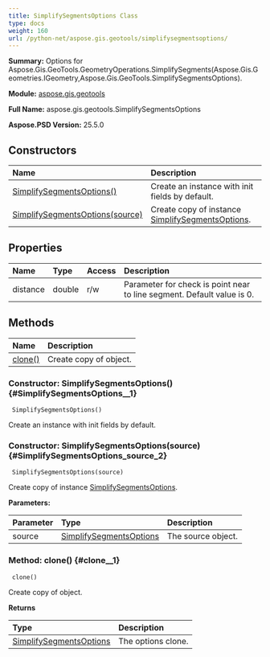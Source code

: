 ```yaml
---
title: SimplifySegmentsOptions Class
type: docs
weight: 160
url: /python-net/aspose.gis.geotools/simplifysegmentsoptions/
---
```


**Summary:** Options for Aspose.Gis.GeoTools.GeometryOperations.SimplifySegments(Aspose.Gis.Geometries.IGeometry,Aspose.Gis.GeoTools.SimplifySegmentsOptions).

**Module:** [aspose.gis.geotools](/psd/python-net/aspose.gis.geotools/)

**Full Name:** aspose.gis.geotools.SimplifySegmentsOptions

**Aspose.PSD Version:** 25.5.0

## **Constructors**
| **Name** | **Description** |
| :- | :- |
| [SimplifySegmentsOptions()](#SimplifySegmentsOptions__1) | Create an instance with init fields by default. |
| [SimplifySegmentsOptions(source)](#SimplifySegmentsOptions_source_2) | Create copy of instance [SimplifySegmentsOptions](/psd/python-net/aspose.gis.geotools/simplifysegmentsoptions/). |
## **Properties**
| **Name** | **Type** | **Access** | **Description** |
| :- | :- | :- | :- |
| distance | double | r/w | Parameter for check is point near to line segment. Default value is 0. |
## **Methods**
| **Name** | **Description** |
| :- | :- |
| [clone()](#clone__1) | Create copy of object. |


### Constructor: SimplifySegmentsOptions() {#SimplifySegmentsOptions__1}


```
 SimplifySegmentsOptions() 
```

Create an instance with init fields by default.

### Constructor: SimplifySegmentsOptions(source) {#SimplifySegmentsOptions_source_2}


```
 SimplifySegmentsOptions(source) 
```

Create copy of instance [SimplifySegmentsOptions](/psd/python-net/aspose.gis.geotools/simplifysegmentsoptions/).

**Parameters:**

| Parameter | Type | Description |
| :- | :- | :- |
| source | [SimplifySegmentsOptions](/psd/python-net/aspose.gis.geotools/simplifysegmentsoptions) | The source object. |

### Method: clone() {#clone__1}


```
 clone() 
```

Create copy of object.

**Returns**

| Type | Description |
| :- | :- |
| [SimplifySegmentsOptions](/psd/python-net/aspose.gis.geotools/simplifysegmentsoptions) | The options clone. |


